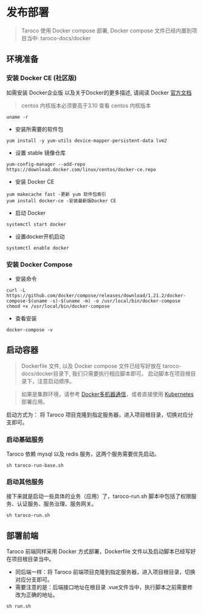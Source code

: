 # 发布部署

> Taroco 使用 Docker compose 部署, Docker compose 文件已经内置到项目当中: taroco-docs/docker

## 环境准备

### 安装 Docker CE (社区版)

如需安装 Docker企业版 以及关于Docker的更多描述, 请阅读 Docker [官方文档](https://docs.docker-cn.com/)

> centos 内核版本必须要高于3.10
> 查看 centos 内核版本


```
uname -r
```

- 安装所需要的软件包

```
yum install -y yum-utils device-mapper-persistent-data lvm2
```

- 设置 stable 镜像仓库

```
yum-config-manager --add-repo https://download.docker.com/linux/centos/docker-ce.repo
```

- 安装 Docker CE

```
yum makecache fast -更新 yum 软件包索引  
yum install docker-ce -安装最新版Docker CE
```

- 启动 Docker

```
systemctl start docker
```

- 设置docker开机启动

```
systemctl enable docker
```

### 安装 Docker Compose

- 安装命令

```
curl -L https://github.com/docker/compose/releases/download/1.21.2/docker-compose-$(uname -s)-$(uname -m) -o /usr/local/bin/docker-compose  
chmod +x /usr/local/bin/docker-compose
```

- 查看安装

```
docker-compose -v
```

## 启动容器
> Dockerfile 文件, 以及 Docker compose 文件已经写好放在 taroco-docs/docker目录下, 我们只需要执行相应脚本即可。
> 启动脚本在项目根目录下，注意启动顺序。

> 如果是集群环境，请参考 [Docker多机器通信](https://blog.csdn.net/doegoo/article/details/80614848)，或者直接使用 [Kubernetes](https://kubernetes.io/) 部署应用。

启动方式为： 将 Taroco 项目克隆到指定服务器，进入项目根目录，切换对应分支即可。

### 启动基础服务

Taroco 依赖 mysql 以及 redis 服务，这两个服务需要优先启动。

```
sh taroco-run-base.sh
```

### 启动其他服务

接下来就是启动一些具体的业务（应用）了，taroco-run.sh 脚本中包括了权限服务、认证服务、服务治理、服务网关。

```
sh taroco-run.sh
```

## 部署前端

Taroco 前端同样采用 Docker 方式部署，Dockerfile 文件以及启动脚本已经写好在项目根目录当中。

- 同后端一样：将 Taroco 前端项目克隆到指定服务器，进入项目根目录，切换对应分支即可。
- 需要注意的是：后端接口地址在根目录 .vue文件当中，执行脚本之前需要修改为正确的地址。

```
sh run.sh
```

